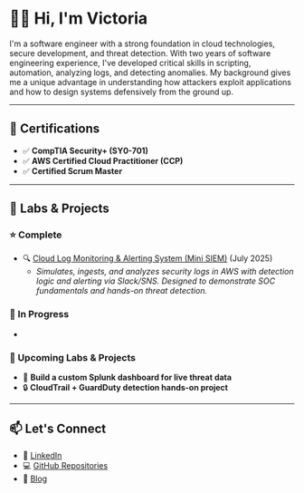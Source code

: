 # 👋🏽 Hi, I'm Victoria

I'm a software engineer with a strong foundation in cloud technologies, secure development, and threat detection. With two years of software engineering experience, I've developed critical skills in scripting, automation, analyzing logs, and detecting anomalies. My background gives me a unique advantage in understanding how attackers exploit applications and how to design systems defensively from the ground up.

---

## 📜 Certifications

- ✅ **CompTIA Security+ (SY0-701)**  
- ✅ **AWS Certified Cloud Practitioner (CCP)**
- ✅ **Certified Scrum Master**  


---

## 🧪 Labs & Projects
### ⭐️ Complete

- 🔍 [Cloud Log Monitoring & Alerting System (Mini SIEM)](https://github.com/victoriab37/cloud-log-monitoring)  (July 2025)
   - _Simulates, ingests, and analyzes security logs in AWS with detection logic and alerting via Slack/SNS. Designed to demonstrate SOC fundamentals and hands-on threat detection._


### 🔧 In Progress

-
### 🚀 Upcoming Labs & Projects

- 🧰 **Build a custom Splunk dashboard for live threat data**
- 🔒 **CloudTrail + GuardDuty detection hands-on project**

---

## 📫 Let's Connect

- 💼 [LinkedIn](https://www.linkedin.com/in/victoria-browning/)
- 💻 [GitHub Repositories](https://github.com/victoriab37?tab=repositories)
- 📓 [Blog](https://medium.com/@vbrowning2222)
